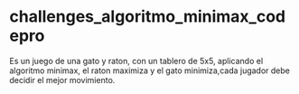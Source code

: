 # challenges_algoritmo_minimax_codepro
 Es un juego de una gato y raton, con un tablero de 5x5, aplicando el algoritmo minimax, el raton maximiza y el gato minimiza,cada jugador debe decidir el mejor movimiento.
